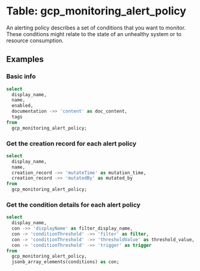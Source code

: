 # Table: gcp_monitoring_alert_policy

An alerting policy describes a set of conditions that you want to monitor. These conditions might relate to the state of an unhealthy system or to resource consumption.

## Examples

### Basic info

```sql
select
  display_name,
  name,
  enabled,
  documentation ->> 'content' as doc_content,
  tags
from
  gcp_monitoring_alert_policy;
```


### Get the creation record for each alert policy

```sql
select
  display_name,
  name,
  creation_record ->> 'mutateTime' as mutation_time,
  creation_record ->> 'mutatedBy' as mutated_by
from
  gcp_monitoring_alert_policy;
```


### Get the condition details for each alert policy

```sql
select
  display_name,
  con ->> 'displayName' as filter_display_name,
  con -> 'conditionThreshold' ->> 'filter' as filter,
  con -> 'conditionThreshold' ->> 'thresholdValue' as threshold_value,
  con -> 'conditionThreshold' ->> 'trigger' as trigger
from
  gcp_monitoring_alert_policy,
  jsonb_array_elements(conditions) as con;
```
